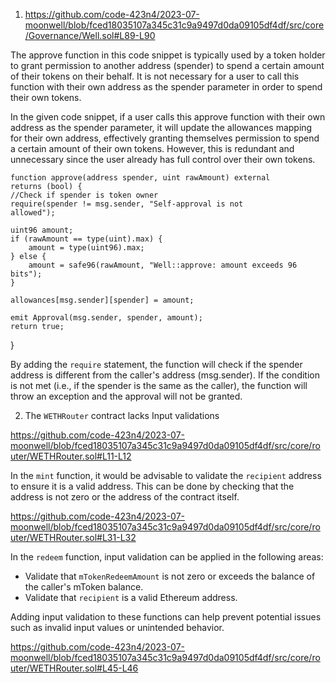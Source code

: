 1. https://github.com/code-423n4/2023-07-moonwell/blob/fced18035107a345c31c9a9497d0da09105df4df/src/core/Governance/Well.sol#L89-L90


The approve function in this code snippet is typically used by a token holder to grant permission to another address (spender) to spend a certain amount of their tokens on their behalf. It is not necessary for a user to call this function with their own address as the spender parameter in order to spend their own tokens.

In the given code snippet, if a user calls this approve function with their own address as the spender parameter, it will update the allowances mapping for their own address, effectively granting themselves permission to spend a certain amount of their own tokens. However, this is redundant and unnecessary since the user already has full control over their own tokens.

    function approve(address spender, uint rawAmount) external       
    returns (bool) {
    //Check if spender is token owner 
    require(spender != msg.sender, "Self-approval is not    
    allowed");
    
    uint96 amount;
    if (rawAmount == type(uint).max) {
        amount = type(uint96).max;
    } else {
        amount = safe96(rawAmount, "Well::approve: amount exceeds 96 bits");
    }

    allowances[msg.sender][spender] = amount;

    emit Approval(msg.sender, spender, amount);
    return true;
}

By adding the `require` statement, the function will check if the spender address is different from the caller's address (msg.sender). If the condition is not met (i.e., if the spender is the same as the caller), the function will throw an exception and the approval will not be granted.

2. The `WETHRouter` contract lacks Input validations 

https://github.com/code-423n4/2023-07-moonwell/blob/fced18035107a345c31c9a9497d0da09105df4df/src/core/router/WETHRouter.sol#L11-L12

In the `mint` function, it would be advisable to validate the `recipient` address to ensure it is a valid address. This can be done by checking that the address is not zero or the address of the contract itself.

https://github.com/code-423n4/2023-07-moonwell/blob/fced18035107a345c31c9a9497d0da09105df4df/src/core/router/WETHRouter.sol#L31-L32


In the `redeem` function, input validation can be applied in the following areas:
   - Validate that `mTokenRedeemAmount` is not zero or exceeds the balance of the caller's mToken balance.
   - Validate that `recipient` is a valid Ethereum address.
   
Adding input validation to these functions can help prevent potential issues such as invalid input values or unintended behavior.

https://github.com/code-423n4/2023-07-moonwell/blob/fced18035107a345c31c9a9497d0da09105df4df/src/core/router/WETHRouter.sol#L45-L46